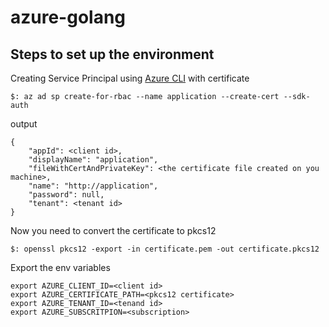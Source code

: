 # azure-golang
## Steps to set up the environment
Creating Service Principal using [Azure CLI](https://docs.microsoft.com/en-us/cli/azure/install-azure-cli)  with certificate
```
$: az ad sp create-for-rbac --name application --create-cert --sdk-auth
```
output
```
{
    "appId": <client id>,
    "displayName": "application",
    "fileWithCertAndPrivateKey": <the certificate file created on you machine>,
    "name": "http://application",
    "password": null,
    "tenant": <tenant id>
}
```
Now you need to convert the certificate to pkcs12
```
$: openssl pkcs12 -export -in certificate.pem -out certificate.pkcs12
```
	
Export the env variables
```
export AZURE_CLIENT_ID=<client id>
export AZURE_CERTIFICATE_PATH=<pkcs12 certificate>
export AZURE_TENANT_ID=<tenand id>
export AZURE_SUBSCRITPION=<subscription>
```
